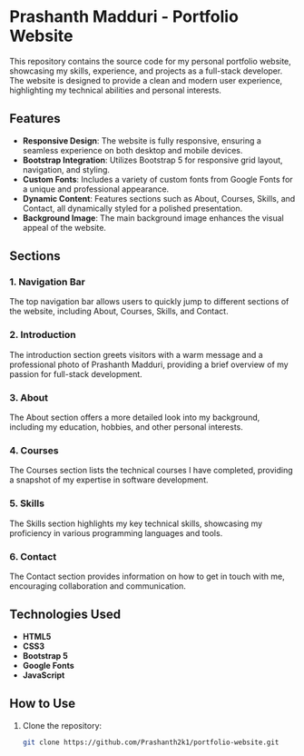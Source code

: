 # Prashanth Madduri - Portfolio Website

This repository contains the source code for my personal portfolio website, showcasing my skills, experience, and projects as a full-stack developer. The website is designed to provide a clean and modern user experience, highlighting my technical abilities and personal interests.

## Features

- **Responsive Design**: The website is fully responsive, ensuring a seamless experience on both desktop and mobile devices.
- **Bootstrap Integration**: Utilizes Bootstrap 5 for responsive grid layout, navigation, and styling.
- **Custom Fonts**: Includes a variety of custom fonts from Google Fonts for a unique and professional appearance.
- **Dynamic Content**: Features sections such as About, Courses, Skills, and Contact, all dynamically styled for a polished presentation.
- **Background Image**: The main background image enhances the visual appeal of the website.

## Sections

### 1. Navigation Bar
The top navigation bar allows users to quickly jump to different sections of the website, including About, Courses, Skills, and Contact.

### 2. Introduction
The introduction section greets visitors with a warm message and a professional photo of Prashanth Madduri, providing a brief overview of my passion for full-stack development.

### 3. About
The About section offers a more detailed look into my background, including my education, hobbies, and other personal interests.

### 4. Courses
The Courses section lists the technical courses I have completed, providing a snapshot of my expertise in software development.

### 5. Skills
The Skills section highlights my key technical skills, showcasing my proficiency in various programming languages and tools.

### 6. Contact
The Contact section provides information on how to get in touch with me, encouraging collaboration and communication.

## Technologies Used

- **HTML5**
- **CSS3**
- **Bootstrap 5**
- **Google Fonts**
- **JavaScript**

## How to Use

1. Clone the repository:
   ```bash
   git clone https://github.com/Prashanth2k1/portfolio-website.git
